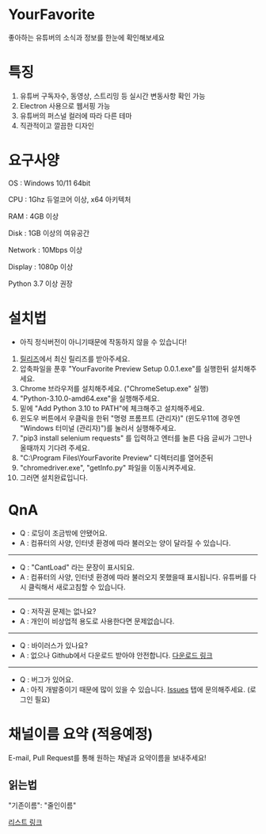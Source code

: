 # YourFavorite
좋아하는 유튜버의 소식과 정보를 한눈에 확인해보세요

# 특징
1. 유튜버 구독자수, 동영상, 스트리밍 등 실시간 변동사항 확인 가능
2. Electron 사용으로 웹서핑 가능
3. 유튜버의 퍼스널 컬러에 따라 다른 테마
4. 직관적이고 깔끔한 디자인

# 요구사양
OS : Windows 10/11 64bit

CPU : 1Ghz 듀얼코어 이상, x64 아키텍처

RAM : 4GB 이상

Disk : 1GB 이상의 여유공간

Network : 10Mbps 이상

Display : 1080p 이상

Python 3.7 이상 권장

# 설치법
- 아직 정식버전이 아니기때문에 작동하지 않을 수 있습니다!

1. [릴리즈](https://github.com/cottons-kr/YourFavorite/releases)에서 최신 릴리즈를 받아주세요.
2. 압축파일을 푼후 "YourFavorite Preview Setup 0.0.1.exe"를 실행한뒤 설치해주세요.
3. Chrome 브라우저를 설치해주세요. ("ChromeSetup.exe" 실행)
4. "Python-3.10.0-amd64.exe"을 실행해주세요.
5. 밑에 "Add Python 3.10 to PATH"에 체크해주고 설치해주세요.
6. 윈도우 버튼에서 우클릭을 한뒤 "명령 프롬프트 (관리자)" (윈도우11에 경우엔 "Windows 터미널 (관리자)")를 눌러서 실행해주세요.
7. "pip3 install selenium requests" 를 입력하고 엔터를 눌른 다음 글씨가 그만나올때까지 기다려 주세요.
8. "C:\Program Files\YourFavorite Preview" 디렉터리를 열어준뒤
9. "chromedriver.exe", "getInfo.py" 파일을 이동시켜주세요.
10. 그러면 설치완료입니다.

# QnA
- Q : 로딩이 조금밖에 안됐어요.
- A : 컴퓨터의 사양, 인터넷 환경에 따라 불러오는 양이 달라질 수 있습니다.
-----
- Q : "CantLoad" 라는 문장이 표시되요.
- A : 컴퓨터의 사양, 인터넷 환경에 따라 불러오지 못했을때 표시됩니다. 유튜버를 다시 클릭해서 새로고침할 수 있습니다.
-----
- Q : 저작권 문제는 없나요?
- A : 개인이 비상업적 용도로 사용한다면 문제없습니다.
-----
- Q : 바이러스가 있나요?
- A : 없으나 Github에서 다운로드 받아야 안전합니다. [다운로드 링크](https://github.com/cottons-kr/YourFavorite/releases)
-----
- Q : 버그가 있어요.
- A : 아직 개발중이기 때문에 많이 있을 수 있습니다. [Issues](https://github.com/cottons-kr/YourFavorite/issues) 탭에 문의해주세요. (로그인 필요)

# 채널이름 요약 (적용예정)
E-mail, Pull Request를 통해 원하는 채널과 요약이름을 보내주세요!

## 읽는법
"기존이름": "줄인이름"

[리스트 링크](https://github.com/cottons-kr/YourFavorite/blob/main/js/shortChannel.json)

